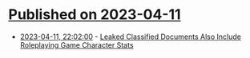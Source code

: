 # [Published on 2023-04-11](index.md)

* [2023-04-11, 22:02:00](https://games.slashdot.org/story/23/04/11/2059249/leaked-classified-documents-also-include-roleplaying-game-character-stats?utm_source=rss1.0mainlinkanon&utm_medium=feed) - [Leaked Classified Documents Also Include Roleplaying Game Character Stats](https://games.slashdot.org/story/23/04/11/2059249/leaked-classified-documents-also-include-roleplaying-game-character-stats?utm_source=rss1.0mainlinkanon&utm_medium=feed)
